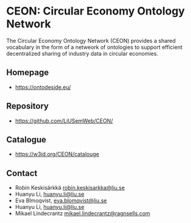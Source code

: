 # CEON: Circular Economy Ontology Network

The Circular Economy Ontology Network (CEON) provides a shared vocabulary in the form of a netweork of ontologies to support efficient decentralized sharing of industry data in circular economies.

## Homepage
- https://ontodeside.eu/

## Repository
- https://github.com/LiUSemWeb/CEON/

## Catalogue
- https://w3id.org/CEON/catalouge

## Contact

* Robin Keskisärkkä <robin.keskisarkka@liu.se>
* Huanyu Li, <huanyu.li@liu.se>
* Eva Blmoqvist, <eva.blomqvist@liu.se>
* Huanyu Li, <huanyu.li@liu.se>
* Mikael Lindecrantz <mikael.lindecrantz@ragnsells.com>